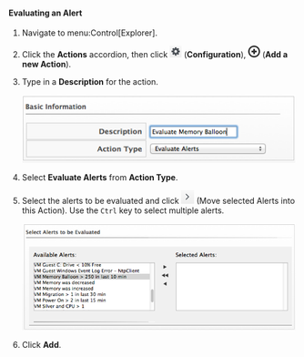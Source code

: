 #### Evaluating an Alert

1.  Navigate to menu:Control\[Explorer\].

2.  Click the **Actions** accordion, then click
    ![image](/images/1847.png) (**Configuration**),
    ![image](/images/1862.png) (**Add a new Action**).

3.  Type in a **Description** for the action.

    ![image](/images/1911.png)

4.  Select **Evaluate Alerts** from **Action Type**.

5.  Select the alerts to be evaluated and click
    ![image](/images/1876.png) (Move selected Alerts into this Action).
    Use the `Ctrl` key to select multiple alerts.

    ![image](/images/1912.png)

6.  Click **Add**.
